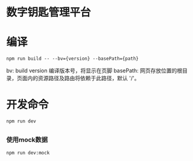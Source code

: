# 数字钥匙管理平台

# 编译 #

`npm run build -- --bv={version} --basePath={path}`

bv: build version 编译版本号，将显示在页脚
basePath: 网页存放位置的根目录，页面内的资源路径及路由将依赖于此路径，默认 '/'。

#    开发命令

`npm run dev`
##

### 使用mock数据


`npm run dev:mock`
